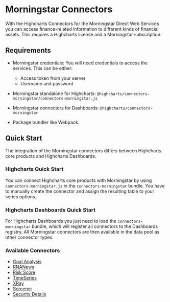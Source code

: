 # Morningstar Connectors

With the Highcharts Connectors for the Morningstar Direct Web Services you can
access finance-related information to different kinds of financial assets. This
requires a Highcharts license and a Morningstar subscription.



## Requirements

* Morningstar credentials: You will need credentials to access the services.
  This can be either:
  - Access token from your server
  - Username and password

* Morningstar standalone for Highcharts:
  `@highcharts/connectors-morningstar/connectors-morningstar.js`

* Morningstar connectors for Dashboards:
  `@highcharts/connectors-morningstar`

* Package bundler like Webpack.



## Quick Start

The integration of the Morningstar connectors differs between Highcharts core
products and Highcharts Dashboards.



### Highcharts Quick Start

You can connect Highcharts core products with Morningstar by using
`connectors-morningstar.js` in the `connectors-morningstar` bundle. You have to manually create the connector and
assign the resulting table to your series options.



### Highcharts Dashboards Quick Start

For Highcharts Dashboards you just need to load the `connectors-morningstar`
bundle, which will register all connectors to the Dashboards registry. All
Morningstar connectors are then available in the data pool as other connector
types.



### Available Connectors

* [Goal Analysis](morningstar/goal-analysis.md)
* [RNANews](morningstar/regulatory-news-announcements.md)
* [Risk Score](morningstar/risk-score.md)
* [TimeSeries](morningstar/time-series/time-series.md)
* [XRay](morningstar/x-ray.md)
* [Screener](morningstar/screeners/screener.md)
* [Security Details](morningstar/security-details.md)
